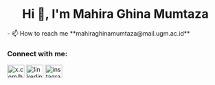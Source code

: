 <h1 align="center">Hi 👋, I'm Mahira Ghina Mumtaza</h1>
- 📫 How to reach me **mahiraghinamumtaza@mail.ugm.ac.id**

<h3 align="left">Connect with me:</h3>
<p align="left">
<a href="https://twitter.com/x.com/heeramumtaza?s=21" target="blank"><img align="center" src="https://raw.githubusercontent.com/rahuldkjain/github-profile-readme-generator/master/src/images/icons/Social/twitter.svg" alt="x.com/heeramumtaza?s=21" height="30" width="40" /></a>
<a href="https://linkedin.com/in/linkedin.com/in/heeramumtaza" target="blank"><img align="center" src="https://raw.githubusercontent.com/rahuldkjain/github-profile-readme-generator/master/src/images/icons/Social/linked-in-alt.svg" alt="linkedin.com/in/heeramumtaza" height="30" width="40" /></a>
<a href="https://instagram.com/instagram.com/heeramumtaza" target="blank"><img align="center" src="https://raw.githubusercontent.com/rahuldkjain/github-profile-readme-generator/master/src/images/icons/Social/instagram.svg" alt="instagram.com/heeramumtaza" height="30" width="40" /></a>
</p>
